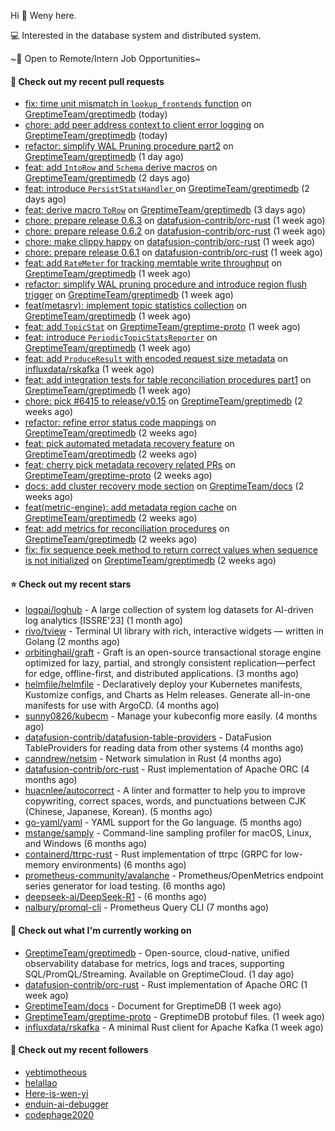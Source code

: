 Hi 👋 Weny here.

💻 Interested in the database system and distributed system.

~🍺 Open to Remote/Intern Job Opportunities~

#### 🔨 Check out my recent pull requests

- [fix: time unit mismatch in `lookup_frontends` function](https://github.com/GreptimeTeam/greptimedb/pull/6798) on [GreptimeTeam/greptimedb](https://github.com/GreptimeTeam/greptimedb) (today)
- [chore: add peer address context to client error logging](https://github.com/GreptimeTeam/greptimedb/pull/6793) on [GreptimeTeam/greptimedb](https://github.com/GreptimeTeam/greptimedb) (today)
- [refactor: simplify WAL Pruning procedure part2](https://github.com/GreptimeTeam/greptimedb/pull/6782) on [GreptimeTeam/greptimedb](https://github.com/GreptimeTeam/greptimedb) (1 day ago)
- [feat: add `IntoRow` and `Schema` derive macros](https://github.com/GreptimeTeam/greptimedb/pull/6778) on [GreptimeTeam/greptimedb](https://github.com/GreptimeTeam/greptimedb) (2 days ago)
- [feat: introduce `PersistStatsHandler` ](https://github.com/GreptimeTeam/greptimedb/pull/6777) on [GreptimeTeam/greptimedb](https://github.com/GreptimeTeam/greptimedb) (2 days ago)
- [feat: derive macro `ToRow`](https://github.com/GreptimeTeam/greptimedb/pull/6768) on [GreptimeTeam/greptimedb](https://github.com/GreptimeTeam/greptimedb) (3 days ago)
- [chore: prepare release 0.6.3](https://github.com/datafusion-contrib/orc-rust/pull/54) on [datafusion-contrib/orc-rust](https://github.com/datafusion-contrib/orc-rust) (1 week ago)
- [chore: prepare release 0.6.2](https://github.com/datafusion-contrib/orc-rust/pull/53) on [datafusion-contrib/orc-rust](https://github.com/datafusion-contrib/orc-rust) (1 week ago)
- [chore: make clippy happy](https://github.com/datafusion-contrib/orc-rust/pull/52) on [datafusion-contrib/orc-rust](https://github.com/datafusion-contrib/orc-rust) (1 week ago)
- [chore: prepare release 0.6.1](https://github.com/datafusion-contrib/orc-rust/pull/51) on [datafusion-contrib/orc-rust](https://github.com/datafusion-contrib/orc-rust) (1 week ago)
- [feat: add `RateMeter` for tracking memtable write throughput](https://github.com/GreptimeTeam/greptimedb/pull/6744) on [GreptimeTeam/greptimedb](https://github.com/GreptimeTeam/greptimedb) (1 week ago)
- [refactor: simplify WAL pruning procedure  and introduce region flush trigger](https://github.com/GreptimeTeam/greptimedb/pull/6741) on [GreptimeTeam/greptimedb](https://github.com/GreptimeTeam/greptimedb) (1 week ago)
- [feat(metasrv): implement topic statistics collection](https://github.com/GreptimeTeam/greptimedb/pull/6732) on [GreptimeTeam/greptimedb](https://github.com/GreptimeTeam/greptimedb) (1 week ago)
- [feat: add `TopicStat`](https://github.com/GreptimeTeam/greptime-proto/pull/268) on [GreptimeTeam/greptime-proto](https://github.com/GreptimeTeam/greptime-proto) (1 week ago)
- [feat: introduce `PeriodicTopicStatsReporter`](https://github.com/GreptimeTeam/greptimedb/pull/6730) on [GreptimeTeam/greptimedb](https://github.com/GreptimeTeam/greptimedb) (1 week ago)
- [feat: add `ProduceResult` with encoded request size metadata](https://github.com/influxdata/rskafka/pull/276) on [influxdata/rskafka](https://github.com/influxdata/rskafka) (1 week ago)
- [feat: add integration tests for table reconciliation procedures part1](https://github.com/GreptimeTeam/greptimedb/pull/6705) on [GreptimeTeam/greptimedb](https://github.com/GreptimeTeam/greptimedb) (1 week ago)
- [chore: pick #6415 to release/v0.15](https://github.com/GreptimeTeam/greptimedb/pull/6686) on [GreptimeTeam/greptimedb](https://github.com/GreptimeTeam/greptimedb) (2 weeks ago)
- [refactor: refine error status code mappings](https://github.com/GreptimeTeam/greptimedb/pull/6678) on [GreptimeTeam/greptimedb](https://github.com/GreptimeTeam/greptimedb) (2 weeks ago)
- [feat: pick automated metadata recovery feature](https://github.com/GreptimeTeam/greptimedb/pull/6676) on [GreptimeTeam/greptimedb](https://github.com/GreptimeTeam/greptimedb) (2 weeks ago)
- [feat: cherry pick metadata recovery related PRs](https://github.com/GreptimeTeam/greptime-proto/pull/266) on [GreptimeTeam/greptime-proto](https://github.com/GreptimeTeam/greptime-proto) (2 weeks ago)
- [docs: add cluster recovery mode section](https://github.com/GreptimeTeam/docs/pull/2013) on [GreptimeTeam/docs](https://github.com/GreptimeTeam/docs) (2 weeks ago)
- [feat(metric-engine): add metadata region cache](https://github.com/GreptimeTeam/greptimedb/pull/6657) on [GreptimeTeam/greptimedb](https://github.com/GreptimeTeam/greptimedb) (2 weeks ago)
- [feat: add metrics for reconciliation procedures](https://github.com/GreptimeTeam/greptimedb/pull/6652) on [GreptimeTeam/greptimedb](https://github.com/GreptimeTeam/greptimedb) (2 weeks ago)
- [fix: fix sequence peek method to return correct values when sequence is not initialized](https://github.com/GreptimeTeam/greptimedb/pull/6643) on [GreptimeTeam/greptimedb](https://github.com/GreptimeTeam/greptimedb) (2 weeks ago)

#### ⭐ Check out my recent stars

- [logpai/loghub](https://github.com/logpai/loghub) - A large collection of system log datasets for AI-driven log analytics [ISSRE&#39;23] (1 month ago)
- [rivo/tview](https://github.com/rivo/tview) - Terminal UI library with rich, interactive widgets — written in Golang (2 months ago)
- [orbitinghail/graft](https://github.com/orbitinghail/graft) - Graft is an open-source transactional storage engine optimized for lazy, partial, and strongly consistent replication—perfect for edge, offline-first, and distributed applications. (3 months ago)
- [helmfile/helmfile](https://github.com/helmfile/helmfile) - Declaratively deploy your Kubernetes manifests, Kustomize configs, and Charts as Helm releases. Generate all-in-one manifests for use with ArgoCD. (4 months ago)
- [sunny0826/kubecm](https://github.com/sunny0826/kubecm) - Manage your kubeconfig more easily. (4 months ago)
- [datafusion-contrib/datafusion-table-providers](https://github.com/datafusion-contrib/datafusion-table-providers) - DataFusion TableProviders for reading data from other systems (4 months ago)
- [canndrew/netsim](https://github.com/canndrew/netsim) - Network simulation in Rust (4 months ago)
- [datafusion-contrib/orc-rust](https://github.com/datafusion-contrib/orc-rust) - Rust implementation of Apache ORC (4 months ago)
- [huacnlee/autocorrect](https://github.com/huacnlee/autocorrect) - A linter and formatter to help you to improve copywriting, correct spaces, words, and punctuations between CJK (Chinese, Japanese, Korean). (5 months ago)
- [go-yaml/yaml](https://github.com/go-yaml/yaml) - YAML support for the Go language. (5 months ago)
- [mstange/samply](https://github.com/mstange/samply) - Command-line sampling profiler for macOS, Linux, and Windows (6 months ago)
- [containerd/ttrpc-rust](https://github.com/containerd/ttrpc-rust) - Rust implementation of ttrpc (GRPC for low-memory environments) (6 months ago)
- [prometheus-community/avalanche](https://github.com/prometheus-community/avalanche) - Prometheus/OpenMetrics endpoint series generator for load testing. (6 months ago)
- [deepseek-ai/DeepSeek-R1](https://github.com/deepseek-ai/DeepSeek-R1) -  (6 months ago)
- [nalbury/promql-cli](https://github.com/nalbury/promql-cli) - Prometheus Query CLI (7 months ago)

#### 👷 Check out what I'm currently working on

- [GreptimeTeam/greptimedb](https://github.com/GreptimeTeam/greptimedb) - Open-source, cloud-native, unified observability database for metrics, logs and traces, supporting SQL/PromQL/Streaming. Available on GreptimeCloud. (1 day ago)
- [datafusion-contrib/orc-rust](https://github.com/datafusion-contrib/orc-rust) - Rust implementation of Apache ORC (1 week ago)
- [GreptimeTeam/docs](https://github.com/GreptimeTeam/docs) - Document for GreptimeDB (1 week ago)
- [GreptimeTeam/greptime-proto](https://github.com/GreptimeTeam/greptime-proto) - GreptimeDB protobuf files. (1 week ago)
- [influxdata/rskafka](https://github.com/influxdata/rskafka) - A minimal Rust client for Apache Kafka (1 week ago)

#### 👯 Check out my recent followers

- [yebtimotheous](https://github.com/yebtimotheous)
- [helallao](https://github.com/helallao)
- [Here-is-wen-yi](https://github.com/Here-is-wen-yi)
- [enduin-ai-debugger](https://github.com/enduin-ai-debugger)
- [codephage2020](https://github.com/codephage2020)


